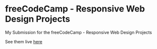 # freeCodeCamp - Responsive Web Design Projects
My Submission for the freeCodeCamp - Responsive Web Design Projects

See them live [here]()
